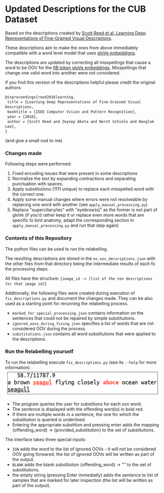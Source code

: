 # Updated Descriptions for the CUB Dataset


Based on the descriptions created by [Scott Reed et al. Learning Deep Representations of Fine-Grained Visual Descriptions](https://github.com/reedscot/cvpr2016).  

These descriptions aim to make the ones from above immediately compatible with a word level model that uses [gloVe embeddigns](https://nlp.stanford.edu/projects/glove/).  

The descriptions are updated by correcting all misspellings that cause a word to be OOV for the [6B token gloVe embeddings](http://nlp.stanford.edu/data/glove.6B.zip). Misspellings that change one valid word into another were not considered.

If you find this version of the descriptions helpful please credit the original authors:
```
@inproceedings{reed2016learning, 	
 title = {Learning Deep Representations of Fine-Grained Visual Descriptions,
 booktitle = {IEEE Computer Vision and Pattern Recognition},
 year = {2016},
 author = {Scott Reed and Zeynep Akata and Bernt Schiele and Honglak Lee},
}
```
(and give a small nod to me)
### Changes made
Following steps were performed:
1. Fixed encoding issues that were present in some descriptions
2. Normalize the text by expanding contractions and separating punctuation with spaces.
3. Apply substitutions (1111 unique) to replace each misspelled word with the correct one.
4. Apply some manual changes where errors were not resolveable by replacing one word with another (see ```apply_manual_processing.py```)
5. Replace "superciliary/ies" with "eyebrow(s)" as the former is not part of gloVe (if you'd rather keep it or replace even more words that are specific to bird anatomy, adapt the corresponding section in ```apply_manual_processing.py``` and run that step again)

### Contents of this Repository
The python files can be used to run the relabelling.

The resulting descriptions are stored in the ```no_oov_decsriptions.json``` with the other files from that directory being the intermediate results of each fo the processing steps.  

All files have the structure: ```{image_id -> [list of the ten descriptions for that image id]}```

Additionally, the following files were created during execution of ```fix_descriptions.py``` and document the changes made. They can be also used as a starting point for rerunning the relabelling process. 

 - ```marked_for_special_processing.json``` contains information on the sentences that could not be repaired by simple substitutions.
 - ```ignored_oovs_during_fixing.json``` specifies a list of words that are not considered OOV during the process.
 - ```substitutions.json``` contains all word substitutions that were applied to the descriptions.
 
### Run the Relabelling yourself
To run the relabelling execute ```fix_descriptions.py``` (see its ```--help``` for more information).
![Interface used to create substitutions](https://github.com/awfuluncrn/cub_updated_descriptions/raw/master/cubinterface.png)

 - The program queries the user for substitions for each oov word.
 - The sentence is displayed with the offending word(s) in bold red.
 - If there are multiple words in a sentence, the one for which the substitution is queried is underlined.
 - Entering the appropriate substition and pressing enter adds the mapping {offending_word} -> {provided_substitution} to the set of substitutions.
 
 
 The interface takes three special inputs:
  - ```IGN``` adds the word to the list of ignored OOVs - it will not be considered OOV going forwared. the list of ignored OOVs will be written as part of the output.
  - ```BLANK``` adds the blank substitution {offending_word} -> "" to the set of substitutions.
  - the empty string (pressing Enter immediatly) adds the sentence to list of samples that are marked for later inspection (the list will be written as part of the output).
